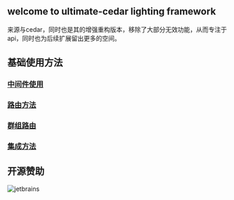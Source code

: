 ## welcome to ultimate-cedar lighting framework

来源与cedar，同时也是其的增强重构版本，移除了大部分无效功能，从而专注于api，同时也为后续扩展留出更多的空间。

## 基础使用方法
### [中间件使用](https://tungyao.github.io/ultimate-cedar/middleware)
### [路由方法](https://tungyao.github.io/ultimate-cedar/router)
### [群组路由](https://tungyao.github.io/ultimate-cedar/group)
### [集成方法](https://tungyao.github.io/ultimate-cedar/ultimate)

## 开源赞助
![jetbrains](https://static.tungyao.com/313531363739d41d8cd98f00b204e9800998ecf8427e.png)